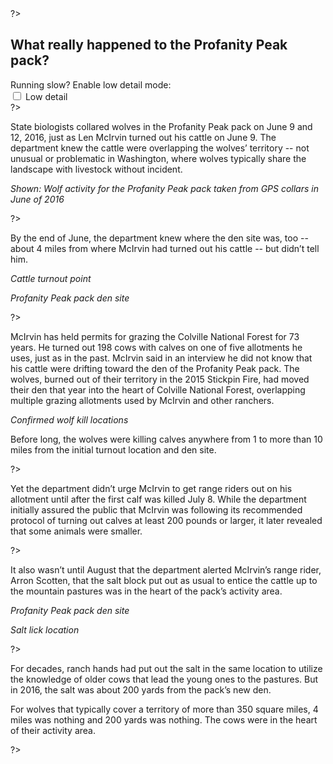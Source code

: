 <?
</div></section>
<section class="mountain">
  <canvas class="mountain-gl"></canvas>
  <div class="constrained">
    <div class="chunk stage" data-stage="intro">
?>

<h2>What really happened to the Profanity Peak pack?</h2>
<div class="controls">
  Running slow? Enable low detail mode:
  <div class="control-row">
    <input type="checkbox" id="low-detail">
    <label for="low-detail">Low detail</label>
  </div>
</div>

<?
    </div>
    <div class="chunk stage" data-stage="heatmap">
?>

State biologists collared wolves in the Profanity Peak pack on June 9 and 12, 2016, just as Len McIrvin turned out his cattle on June 9. The department knew the cattle were overlapping the wolves’ territory -- not unusual or problematic in Washington, where wolves typically share the landscape with livestock without incident. 

*Shown: Wolf activity for the Profanity Peak pack taken from GPS collars in June of 2016*

<?
    </div>
    <div class="chunk">
?>

<div class="stage" data-stage="turnout"></div>

By the end of June, the department knew where the den site was, too -- about 4 miles from where McIrvin had turned out his cattle -- but didn’t tell him.


*<span class="placeholder" style="background: purple"></span> Cattle turnout point*

*<span class="placeholder" style="background: yellow"></span> Profanity Peak pack den site*

<?
    </div>
    <div class="chunk">
?>

<div class="stage" data-stage="kills"></div>

McIrvin has held permits for grazing the Colville National Forest for 73 years. He turned out 198 cows with calves on one of five allotments he uses, just as in the past. McIrvin said in an interview he did not know that his cattle were drifting toward the den of the Profanity Peak pack. The wolves, burned out of their territory in the 2015 Stickpin Fire, had moved their den that year into the heart of Colville National Forest, overlapping multiple grazing allotments used by McIrvin and other ranchers.

*<span class="placeholder" style="background: red"></span> Confirmed wolf kill locations*

Before long, the wolves were killing calves anywhere from 1 to more than 10 miles from the initial turnout location and den site.

<?
    </div>
    <div class="chunk">
?>


Yet the department didn’t urge McIrvin to get range riders out on his allotment until after the first calf was killed July 8. While the department initially assured the public that McIrvin was following its recommended protocol of turning out calves at least 200 pounds or larger, it later revealed that some animals were smaller.

<?
    </div>
    <div class="chunk">
?>

<div class="stage" data-stage="salt"></div>

It also wasn’t until August that the department alerted McIrvin’s range rider, Arron Scotten, that the salt block put out as usual to entice the cattle up to the mountain pastures was in the heart of the pack’s activity area.

*<span class="placeholder" style="background: yellow"></span> Profanity Peak pack den site*

*<span class="placeholder" style="background: pink"></span> Salt lick location*

<?
    </div>
    <div class="chunk">
?>

For decades, ranch hands had put out the salt in the same location to utilize the knowledge of older cows that lead the young ones to the pastures. But in 2016, the salt was about 200 yards from the pack’s new den.

For wolves that typically cover a territory of more than 350 square miles, 4 miles was nothing and 200 yards was nothing. The cows were in the heart of their activity area.

<?
    </div>
    <div class="chunk spacer stage" data-stage="outro"></div>

  </div> <!-- constrained -->
</section>
<section class="whiteout">
  <div class="constrained">
?>
